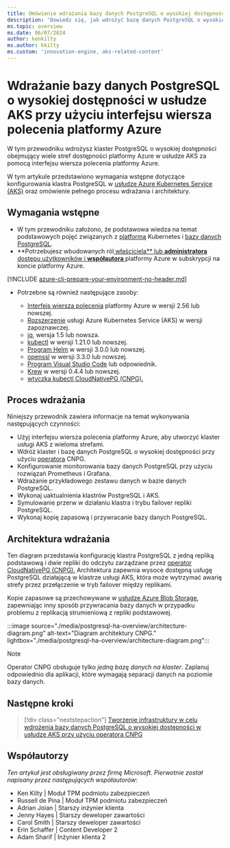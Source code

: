 ```yaml
---
title: Omówienie wdrażania bazy danych PostgreSQL o wysokiej dostępności w usłudze AKS przy użyciu interfejsu wiersza polecenia platformy Azure
description: 'Dowiedz się, jak wdrożyć bazę danych PostgreSQL o wysokiej dostępności w usłudze AKS przy użyciu operatora CloudNativePG z interfejsem wiersza polecenia platformy Azure.'
ms.topic: overview
ms.date: 06/07/2024
author: kenkilty
ms.author: kkilty
ms.custom: 'innovation-engine, aks-related-content'
---
```

# Wdrażanie bazy danych PostgreSQL o wysokiej dostępności w usłudze AKS przy użyciu interfejsu wiersza polecenia platformy Azure

W tym przewodniku wdrożysz klaster PostgreSQL o wysokiej dostępności obejmujący wiele stref dostępności platformy Azure w usłudze AKS za pomocą interfejsu wiersza polecenia platformy Azure.

W tym artykule przedstawiono wymagania wstępne dotyczące konfigurowania klastra PostgreSQL w [usłudze Azure Kubernetes Service (AKS)][what-is-aks] oraz omówienie pełnego procesu wdrażania i architektury.

## Wymagania wstępne

* W tym przewodniku założono, że podstawowa wiedza na temat podstawowych pojęć związanych z [platformą][core-kubernetes-concepts] Kubernetes i [bazy danych PostgreSQL][postgresql].
* **Potrzebujesz wbudowanych ról[ właściciela** lub **administratora** dostępu użytkowników i **współautora** ][azure-roles]platformy Azure w subskrypcji na koncie platformy Azure.

[!INCLUDE [azure-cli-prepare-your-environment-no-header.md](~/reusable-content/azure-cli/azure-cli-prepare-your-environment-no-header.md)]

* Potrzebne są również następujące zasoby:

  * [Interfejs wiersza polecenia](/cli/azure/install-azure-cli) platformy Azure w wersji 2.56 lub nowszej.
  * [Rozszerzenie][aks-preview] usługi Azure Kubernetes Service (AKS) w wersji zapoznawczej.
  * [jq][jq], wersja 1.5 lub nowsza.
  * [kubectl][install-kubectl] w wersji 1.21.0 lub nowszej.
  * [Program Helm][install-helm] w wersji 3.0.0 lub nowszej.
  * [openssl][install-openssl] w wersji 3.3.0 lub nowszej.
  * [Program Visual Studio Code][install-vscode] lub odpowiednik.
  * [Krew][install-krew] w wersji 0.4.4 lub nowszej.
  * [wtyczka kubectl CloudNativePG (CNPG).][cnpg-plugin]

## Proces wdrażania

Niniejszy przewodnik zawiera informacje na temat wykonywania następujących czynności:

* Użyj interfejsu wiersza polecenia platformy Azure, aby utworzyć klaster usługi AKS z wieloma strefami.
* Wdróż klaster i bazę danych PostgreSQL o wysokiej dostępności przy użyciu [operatora][cnpg-plugin] CNPG.
* Konfigurowanie monitorowania bazy danych PostgreSQL przy użyciu rozwiązań Prometheus i Grafana.
* Wdrażanie przykładowego zestawu danych w bazie danych PostgreSQL.
* Wykonaj uaktualnienia klastrów PostgreSQL i AKS.
* Symulowanie przerw w działaniu klastra i trybu failover repliki PostgreSQL.
* Wykonaj kopię zapasową i przywracanie bazy danych PostgreSQL.

## Architektura wdrażania

Ten diagram przedstawia konfigurację klastra PostgreSQL z jedną repliką podstawową i dwie repliki do odczytu zarządzane przez [operator CloudNativePG (CNPG).](https://cloudnative-pg.io/) Architektura zapewnia wysoce dostępną usługę PostgreSQL działającą w klastrze usługi AKS, która może wytrzymać awarię strefy przez przełączenie w tryb failover między replikami.

Kopie zapasowe są przechowywane w [usłudze Azure Blob Storage](/azure/storage/blobs/), zapewniając inny sposób przywracania bazy danych w przypadku problemu z replikacją strumieniową z repliki podstawowej.

:::image source="./media/postgresql-ha-overview/architecture-diagram.png" alt-text="Diagram architektury CNPG." lightbox="./media/postgresql-ha-overview/architecture-diagram.png":::

> [!NOTE]
> Operator CNPG obsługuje tylko *jedną bazę danych na klaster*. Zaplanuj odpowiednio dla aplikacji, które wymagają separacji danych na poziomie bazy danych.

## Następne kroki

> [!div class="nextstepaction"]
> [Tworzenie infrastruktury w celu wdrożenia bazy danych PostgreSQL o wysokiej dostępności w usłudze AKS przy użyciu operatora CNPG][create-infrastructure]

## Współautorzy

*Ten artykuł jest obsługiwany przez firmę Microsoft. Pierwotnie został napisany przez następujących współautorów*:

* Ken Kilty | Moduł TPM podmiotu zabezpieczeń
* Russell de Pina | Moduł TPM podmiotu zabezpieczeń
* Adrian Joian | Starszy inżynier klienta
* Jenny Hayes | Starszy deweloper zawartości
* Carol Smith | Starszy deweloper zawartości
* Erin Schaffer | Content Developer 2
* Adam Sharif | Inżynier klienta 2

<!-- LINKS -->
[what-is-aks]: ./what-is-aks.md
[postgresql]: https://www.postgresql.org/
[core-kubernetes-concepts]: ./concepts-clusters-workloads.md
[azure-roles]: ../role-based-access-control/built-in-roles.md
[aks-preview]: ./draft.md#install-the-aks-preview-azure-cli-extension
[jq]: https://jqlang.github.io/jq/
[install-kubectl]: https://kubernetes.io/docs/tasks/tools/install-kubectl/
[install-helm]: https://helm.sh/docs/intro/install/
[install-openssl]: https://www.openssl.org/
[install-vscode]: https://code.visualstudio.com/Download
[install-krew]: https://krew.sigs.k8s.io/
[cnpg-plugin]: https://cloudnative-pg.io/documentation/current/kubectl-plugin/#using-krew
[create-infrastructure]: ./create-postgresql-ha.md
